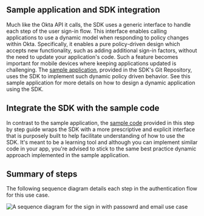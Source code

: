 ## Sample application and SDK integration

Much like the Okta API it calls, the SDK uses a generic interface to handle
each step of the user sign-in flow. This interface enables calling applications
to use a dynamic model when responding to policy changes within Okta. Specifically,
it enables a pure policy-driven design which accepts new functionality,
such as adding additional sign-in factors, without the need to update your
application's code. Such a feature becomes important for mobile devices where
keeping applications updated is challenging. The
[sample application](/docs/guides/oie-embedded-sdk-run-sample/ios/main/),
provided in the SDK's Git Repository, uses the SDK to implement such dynamic policy
driven behavior. See this sample application for more details on how to design
a dynamic application using the SDK.

## Integrate the SDK with the sample code

In contrast to the sample application, the
[sample code](https://github.com/okta/okta-idx-swift/tree/master/Samples/Signin%20Samples)
provided in this step by step guide wraps the SDK with a more prescriptive and explicit interface
that is purposely built to help facilitate understanding of how to use the SDK.
It's meant to be a learning tool and although you can implement similar code in your
app, you're advised to stick to the same best practice dynamic approach implemented
in the sample application.

## Summary of steps

The following sequence diagram details each step in the authentication flow for this use case.

<div class="common-image-format">

![A sequence diagram for the sign in with passowrd and email use case](/img/oie-embedded-sdk/oie-embedded-sdk-use-case-swift-sign-in-pwd-email.png)

</div>
